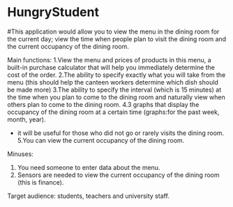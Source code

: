 # HungryStudent
#This application would allow you to view the menu in the dining room for the current day; view the time when people plan to visit the dining room and the current occupancy of the dining room.


Main functions:
1.View the menu and prices of products in this menu, a built-in purchase calculator that will help you immediately determine the cost of the order.
2.The ability to specify exactly what you will take from the menu (this should help the canteen workers determine which dish should be made more)
3.The ability to specify the interval (which is 15 minutes) at the time when you plan to come to the dining room and naturally view when others plan to come to the dining room.
4.3 graphs that display the occupancy of the dining room at a certain time (graphs:for the past week, month, year).
* it will be useful for those who did not go or rarely visits the dining room.
5.You can view the current occupancy of the dining room.

Minuses:
1. You need someone to enter data about the menu.
2. Sensors are needed to view the current occupancy of the dining room (this is finance).


Target audience: students, teachers and university staff.

